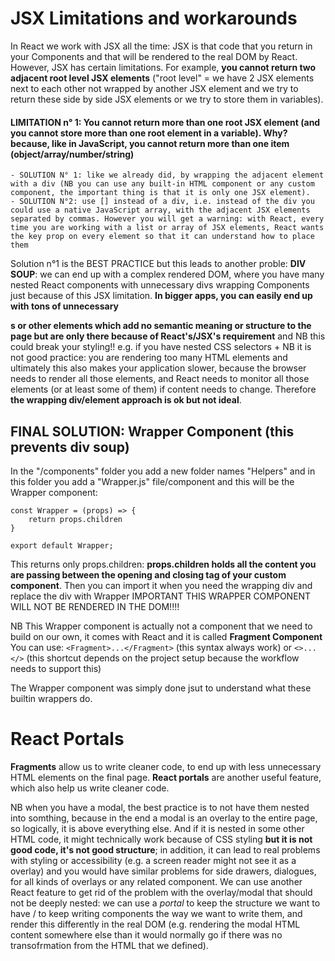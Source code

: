 # JSX Limitations and workarounds

In React we work with JSX all the time: JSX is that code that you return in your Components and that will be rendered to the real DOM by React. However, JSX has certain limitations.
For example, **you cannot return two adjacent root level JSX elements** ("root level" = we have 2 JSX elements next to each other not wrapped by another JSX element and we try to return these side by side JSX elements or we try to store them in variables).

#### LIMITATION n° 1: You cannot return more than one root JSX element (and you cannot store more than one root element in a variable). Why? because, like in JavaScript, you cannot return more than one item (object/array/number/string)
    - SOLUTION N° 1: like we already did, by wrapping the adjacent element with a div (NB you can use any built-in HTML component or any custom component, the important thing is that it is only one JSX element).
    - SOLUTION N°2: use [] instead of a div, i.e. instead of the div you could use a native JavaScript array, with the adjacent JSX elements separated by commas. However you will get a warning: with React, every time you are working with a list or array of JSX elements, React wants the key prop on every element so that it can understand how to place them

Solution n°1 is the BEST PRACTICE but this leads to another proble: **DIV SOUP**: we can end up with a complex rendered DOM, where you have many nested React components with unnecessary divs wrapping Components just because of this JSX limitation. **In bigger apps, you can easily end up with tons of unnecessary <div>s or other elements which add no semantic meaning or structure to the page but are only there because of React's/JSX's requirement** and NB this could break your styling!! e.g. if you have nested CSS selectors + NB it is not good practice: you are rendering too many HTML elements and ultimately this also makes your application slower, because the browser needs to render all those elements, and React needs to monitor all those elements (or at least some of them) if content needs to change. Therefore **the wrapping div/element approach is ok but not ideal**.

## FINAL SOLUTION: Wrapper Component (this prevents div soup)
In the "/components" folder you add a new folder names "Helpers" and in this folder you add a "Wrapper.js" file/component and this will be the Wrapper component:

```
const Wrapper = (props) => {
    return props.children
}

export default Wrapper;
```
This returns only props.children: **props.children holds all the content you are passing between the opening and closing tag of your custom component**. Then you can import it when you need the wrapping div and replace the div with Wrapper
IMPORTANT THIS WRAPPER COMPONENT WILL NOT BE RENDERED IN THE DOM!!!!

NB This Wrapper component is actually not a component that we need to build on our own, it comes with React and it is called **Fragment Component**
You can use:
`<Fragment>...</Fragment>` (this syntax always work)
or
`<>...</>` (this shortcut depends on the project setup because the workflow needs to support this)

The Wrapper component was simply done jsut to understand what these builtin wrappers do.

# React Portals
**Fragments** allow us to write cleaner code, to end up with less unnecessary HTML elements on the final page. **React portals** are another useful feature, which also help us write cleaner code.

NB when you have a modal, the best practice is to not have them nested into somthing, because in the end a modal is an overlay to the entire page, so logically, it is above everything else. And if it is nested in some other HTML code, it might technically work because of CSS styling **but it is not good code, it's not good structure**; in addition, it can lead to real problems with styling or accessibility (e.g. a screen reader might not see it as a overlay) and you would have similar problems for side drawers, dialogues, for all kinds of overlays or any related component.
We can use another React feature to get rid of the problem with the overlay/modal that should not be deeply nested: we can use a *portal* to keep the structure we want to have / to keep writing components the way we want to write them, and render this differently in the real DOM (e.g. rendering the modal HTML content somewhere else than it would normally go if there was no transofrmation from the HTML that we defined).